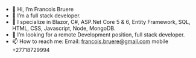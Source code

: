 - 👋 Hi, I’m Francois Bruere
- 👀 I’m a full stack developer. 
- 🌱 I specialize in Blazor, C#, ASP.Net Core 5 & 6, Entity Framework, SQL, HTML, CSS, Javascript, Node, MongoDB.
- 💞️ I’m looking for a remote Development position, full stack developer.
- 📫 How to reach me: Email: francois.bruere@gmail.com mobile +27718729994

<!---
FrancoisBruere/FrancoisBruere is a ✨ special ✨ repository because its `README.md` (this file) appears on your GitHub profile.
You can click the Preview link to take a look at your changes.
--->

